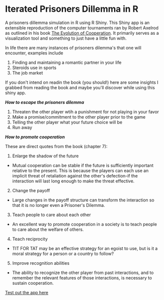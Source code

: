 # Iterated Prisoners Dillemma in R
A prisoners dillemma simulation in R using R Shiny.
This Shiny app is an extensible reproduction of the computer tournaments ran by 
Robert Axelrod as outlined in his book [The Evolution of Cooperation](https://en.wikipedia.org/wiki/The_Evolution_of_Cooperation).
It primarily serves as a visualization tool and something to just have a little fun with. 

In life there are many instances of prisoners dilemma's that one will encounter, examples include 

1. Finding and maintaining a romantic partner in your life
2. Steroids use in sports
3. The job market 

If you don't intend on readin the book (you should!) here are some insights I grabbed from reading the book and maybe you'll discover while using this shiny app.

***How to escape the prisoners dilemma***
1. Threaten the other player wtih a punishment for not playing in your favor
2. Make a promise/commitment to the other player prior to the game
3. Telling the other player what your future choice will be
4. Run away

***How to promote cooperation*** 

These are direct quotes from the book (chapter 7):

1. Enlarge the shadow of the future
- Mutual cooperation can be stable if the future is sufficiently
important relative to the present. This is because the players can each use an implicit threat of retaliation against the
other's defection-if the interaction will last long enough
to make the threat effective.

2. Change the payoff
- Large changes in the payoff structure can transform the
interaction so that it is no longer even a Prisoner's Dilemma. 

3. Teach people to care about each other
- An excellent way to promote cooperation in a society is to
teach people to care about the welfare of others.

4. Teach reciprocity
- TIT FOR TAT may be an effective strategy for an egoist
to use, but is it a moral strategy for a person or a country to
follow? 

5. Improve recognition abilities
- The ability to recognize the other player from past interactions, and to remember the relevant features of those interactions, is necessary to sustain cooperation.

[Test out the app here](https://prisoners.shinyapps.io/Prisoners/) 
